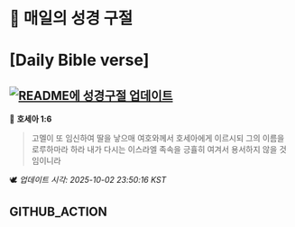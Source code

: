 # 🙏 매일의 성경 구절
# [Daily Bible verse]
## [![README에 성경구절 업데이트](https://github.com/DONGSUKA/first_test/actions/workflows/update-readme-bible.yml/badge.svg)](https://github.com/DONGSUKA/first_test/actions/workflows/update-readme-bible.yml)
<!-- START_BIBLE_VERSE -->
📖 **호세아 1:6**
> 고멜이 또 임신하여 딸을 낳으매 여호와께서 호세아에게 이르시되 그의 이름을 로루하마라 하라 내가 다시는 이스라엘 족속을 긍휼히 여겨서 용서하지 않을 것임이니라

🕊️ _업데이트 시각: 2025-10-02 23:50:16 KST_
  <!-- END_BIBLE_VERSE -->
## GITHUB_ACTION
